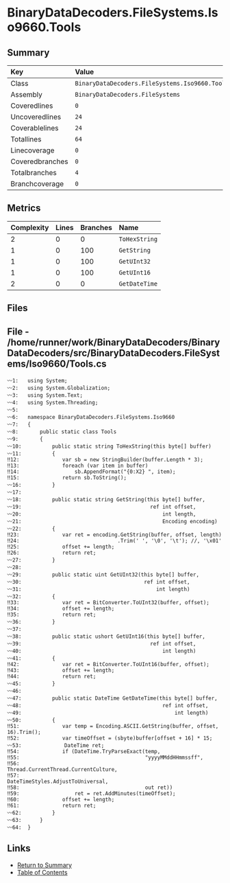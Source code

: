 ﻿# BinaryDataDecoders.FileSystems.Iso9660.Tools

## Summary

| Key             | Value                                          |
| :-------------- | :--------------------------------------------- |
| Class           | `BinaryDataDecoders.FileSystems.Iso9660.Tools` |
| Assembly        | `BinaryDataDecoders.FileSystems`               |
| Coveredlines    | `0`                                            |
| Uncoveredlines  | `24`                                           |
| Coverablelines  | `24`                                           |
| Totallines      | `64`                                           |
| Linecoverage    | `0`                                            |
| Coveredbranches | `0`                                            |
| Totalbranches   | `4`                                            |
| Branchcoverage  | `0`                                            |

## Metrics

| Complexity | Lines | Branches | Name          |
| :--------- | :---- | :------- | :------------ |
| 2          | 0     | 0        | `ToHexString` |
| 1          | 0     | 100      | `GetString`   |
| 1          | 0     | 100      | `GetUInt32`   |
| 1          | 0     | 100      | `GetUInt16`   |
| 2          | 0     | 0        | `GetDateTime` |

## Files

## File - /home/runner/work/BinaryDataDecoders/BinaryDataDecoders/src/BinaryDataDecoders.FileSystems/Iso9660/Tools.cs

```CSharp
〰1:   using System;
〰2:   using System.Globalization;
〰3:   using System.Text;
〰4:   using System.Threading;
〰5:   
〰6:   namespace BinaryDataDecoders.FileSystems.Iso9660
〰7:   {
〰8:       public static class Tools
〰9:       {
〰10:          public static string ToHexString(this byte[] buffer)
〰11:          {
‼12:              var sb = new StringBuilder(buffer.Length * 3);
‼13:              foreach (var item in buffer)
‼14:                  sb.AppendFormat("{0:X2} ", item);
‼15:              return sb.ToString();
〰16:          }
〰17:  
〰18:          public static string GetString(this byte[] buffer,
〰19:                                          ref int offset,
〰20:                                              int length,
〰21:                                              Encoding encoding)
〰22:          {
‼23:              var ret = encoding.GetString(buffer, offset, length)
‼24:                                .Trim(' ', '\0', '\t'); //, '\x01'
‼25:              offset += length;
‼26:              return ret;
〰27:          }
〰28:  
〰29:          public static uint GetUInt32(this byte[] buffer,
〰30:                                        ref int offset,
〰31:                                            int length)
〰32:          {
‼33:              var ret = BitConverter.ToUInt32(buffer, offset);
‼34:              offset += length;
‼35:              return ret;
〰36:          }
〰37:  
〰38:          public static ushort GetUInt16(this byte[] buffer,
〰39:                                          ref int offset,
〰40:                                              int length)
〰41:          {
‼42:              var ret = BitConverter.ToUInt16(buffer, offset);
‼43:              offset += length;
‼44:              return ret;
〰45:          }
〰46:  
〰47:          public static DateTime GetDateTime(this byte[] buffer,
〰48:                                              ref int offset,
〰49:                                                  int length)
〰50:          {
‼51:              var temp = Encoding.ASCII.GetString(buffer, offset, 16).Trim();
‼52:              var timeOffset = (sbyte)buffer[offset + 16] * 15;
〰53:              DateTime ret;
‼54:              if (DateTime.TryParseExact(temp,
‼55:                                         "yyyyMMddHHmmssff",
‼56:                                         Thread.CurrentThread.CurrentCulture,
‼57:                                         DateTimeStyles.AdjustToUniversal,
‼58:                                         out ret))
‼59:                  ret = ret.AddMinutes(timeOffset);
‼60:              offset += length;
‼61:              return ret;
〰62:          }
〰63:      }
〰64:  }
```

## Links

* [Return to Summary](Summary.md)
* [Table of Contents](../TOC.md)

